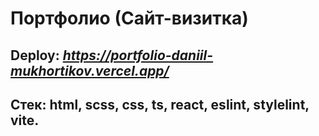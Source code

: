 # **Портфолио (Сайт-визитка)**
## Deploy: *https://portfolio-daniil-mukhortikov.vercel.app/* <br />
## Стек: html, scss, css, ts, react, eslint, stylelint, vite.